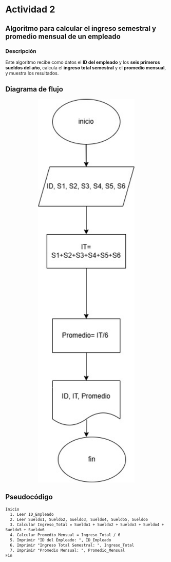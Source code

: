 # Actividad 2

## Algoritmo para calcular el ingreso semestral y promedio mensual de un empleado  

### Descripción  
Este algoritmo recibe como datos el **ID del empleado** y los **seis primeros sueldos del año**, calcula el **ingreso total semestral** y el **promedio mensual**, y muestra los resultados.  

## Diagrama de flujo

 <p align="center">
  <img src="../Imagenes/mapa.jpeg" alt="Diagrama de flujo" width="300">
</p>

## Pseudocódigo 
```plaintext
Inicio
  1. Leer ID_Empleado
  2. Leer Sueldo1, Sueldo2, Sueldo3, Sueldo4, Sueldo5, Sueldo6
  3. Calcular Ingreso_Total = Sueldo1 + Sueldo2 + Sueldo3 + Sueldo4 + Sueldo5 + Sueldo6
  4. Calcular Promedio_Mensual = Ingreso_Total / 6
  5. Imprimir "ID del Empleado: ", ID_Empleado
  6. Imprimir "Ingreso Total Semestral: ", Ingreso_Total
  7. Imprimir "Promedio Mensual: ", Promedio_Mensual
Fin


